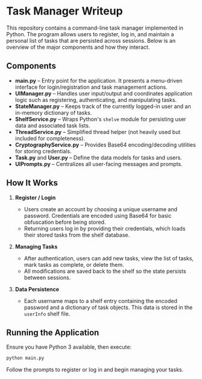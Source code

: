 # Task Manager Writeup

This repository contains a command-line task manager implemented in Python. The program allows users to register, log in, and maintain a personal list of tasks that are persisted across sessions. Below is an overview of the major components and how they interact.

## Components

- **main.py** – Entry point for the application. It presents a menu-driven interface for login/registration and task management actions.
- **UIManager.py** – Handles user input/output and coordinates application logic such as registering, authenticating, and manipulating tasks.
- **StateManager.py** – Keeps track of the currently logged-in user and an in-memory dictionary of tasks.
- **ShelfService.py** – Wraps Python's `shelve` module for persisting user data and associated task lists.
- **ThreadService.py** – Simplified thread helper (not heavily used but included for completeness).
- **CryptographyService.py** – Provides Base64 encoding/decoding utilities for storing credentials.
- **Task.py** and **User.py** – Define the data models for tasks and users.
- **UIPrompts.py** – Centralizes all user-facing messages and prompts.

## How It Works

1. **Register / Login**
   - Users create an account by choosing a unique username and password. Credentials are encoded using Base64 for basic obfuscation before being stored.
   - Returning users log in by providing their credentials, which loads their stored tasks from the shelf database.

2. **Managing Tasks**
   - After authentication, users can add new tasks, view the list of tasks, mark tasks as complete, or delete them.
   - All modifications are saved back to the shelf so the state persists between sessions.

3. **Data Persistence**
   - Each username maps to a shelf entry containing the encoded password and a dictionary of task objects. This data is stored in the `userInfo` shelf file.

## Running the Application

Ensure you have Python 3 available, then execute:

```bash
python main.py
```

Follow the prompts to register or log in and begin managing your tasks.

